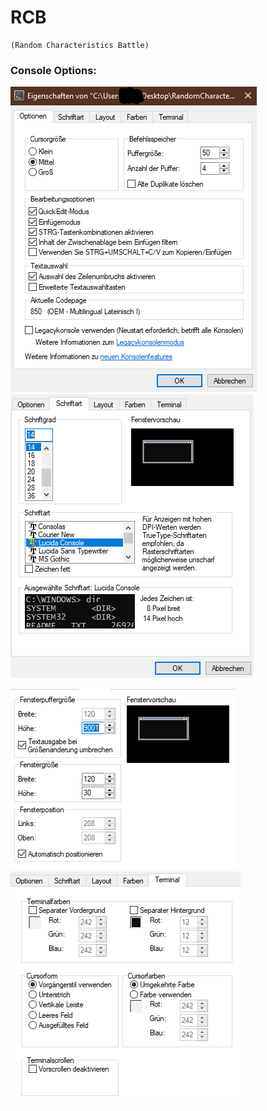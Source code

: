 # RCB 
    (Random Characteristics Battle)

### Console Options:

![Image doesnt load](https://github.com/Blackture/RCB/blob/master/Assets/options.PNG "RCB Console Options") ![Image doesnt load](https://github.com/Blackture/RCB/blob/master/Assets/options2.PNG "RCB Console Options")

![Image doesnt load](https://github.com/Blackture/RCB/blob/master/Assets/options3.PNG "RCB Console Options") ![Image doesnt load](https://github.com/Blackture/RCB/blob/master/Assets/options4.PNG "RCB Console Options")